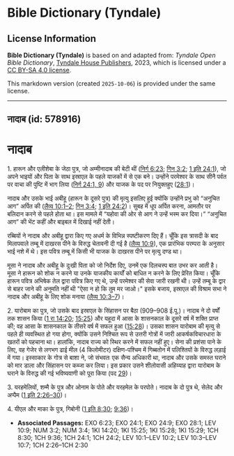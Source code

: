 # Bible Dictionary (Tyndale)

## License Information

**Bible Dictionary (Tyndale)** is based on and adapted from: _Tyndale Open Bible Dictionary_, [Tyndale House Publishers](https://tyndaleopenresources.com/), 2023, which is licensed under a [CC BY-SA 4.0 license](https://creativecommons.org/licenses/by-sa/4.0/legalcode.en).

This markdown version (created `2025-10-06`) is provided under the same license.



--------------------------------

## नादाब (id: 578916)

नादाब
=====

1\. हारून और एलीशेबा के जेठा पुत्र, जो अम्मीनादाब की बेटी थीं ([निर्ग 6:23](https://ref.ly/Exod6:23); [गिन 3:2](https://ref.ly/Num3:2); [1 इति 24:1](https://ref.ly/1Chr24:1)), जो अपने भाइयों और पिता के साथ इस्राएल के पहले याजकों में से एक बने। उन्होंने परमेश्वर के साथ सीनै पर्वत पर वाचा की पुष्टि में भाग लिया ([निर्ग 24:1, 9](https://ref.ly/Exod24:1,Exod24:9)) और याजक के पद पर नियुक्तहुए ([28:1](https://ref.ly/Exod28:1))।

नादाब और उसके भाई अबीहू (हारून के दूसरे पुत्र) की मृत्यु इसलिए हुई क्योंकि उन्होंने प्रभु को “अनुचित आग” अर्पित की ([लैव्य 10:1–2](https://ref.ly/Lev10:1-Lev10:2); [गिन 3:4](https://ref.ly/Num3:4); [1 इति 24:2](https://ref.ly/1Chr24:2))। सुबह में धूप अर्पित करना, आमतौर पर बलिदान करने से पहले होता था। इस मामले में “यहोवा की ओर से आग ने उन्हें भस्म कर दिया।” “अनुचित आग” की भेंट कहीं और बाइबल में दिखाई नहीं देती।

रब्बियों ने नादाब और अबीहू द्वारा किए गए अधर्म के विभिन्न स्पष्टीकरण दिए हैं। चूँकि इस त्रासदी के बाद मिलापवाले तम्बू में दाखरस पीने के विरुद्ध चेतावनी दी गई है ([लैव्य 10:9](https://ref.ly/Lev10:9)), एक प्रारंभिक परम्परा के अनुसार भाई नशे में थे। इस पवित्र तम्बू में किसी भी याजक के दाखरस पीने पर मृत्यु दण्ड था। 

मूसा ने नादाब और अबीहू के दुःखी पिता को जो निर्देश दिए, उनमें एक दिलचस्प बात उभर कर आती है। मूसा ने हारून को शोक न करने या उनके याजकीय कार्यों को बाधित न करने के लिए प्रेरित किया। चूँकि हारून पवित्र अभिषेक तेल द्वारा पवित्र किए गए थे, उन्हें परमेश्वर की सेवा जारी रखनी थी। उन्हें तम्बू के द्वार से बाहर जाने की अनुमति नहीं थी "ऐसा न हो कि तुम मर जाओ।" इसके बजाय, इस्राएल की विश्राम सभा ने नादाब और अबीहू के लिए शोक मनाया ([लैव्य 10:3–7](https://ref.ly/Lev10:3-Lev10:7))।

2\. यारोबाम का पुत्र, जो उसके बाद इस्राएल के सिंहासन पर बैठा (909–908 ई.पू.)। नादाब ने दो वर्षों तक शासन किया ([1 रा 14:20](https://ref.ly/1Kgs14:20); [15:25](https://ref.ly/1Kgs15:25)) और यहूदा में आसा के शासनकाल के दूसरे वर्ष में शक्ति प्राप्त की; वह आसा के शासनकाल के तीसरे वर्ष में सफल हुआ ([15:28](https://ref.ly/1Kgs15:28))। उसका शासन यारोबाम की मृत्यु से पहले ही व्यवस्थित हो गया होगा, क्योंकि उसने निश्चित रूप से उत्तरी गोत्रों में जारी आकर्षकविचारधारा के खतरों को पहचाना था। हालांकि, नादाब राज्य को स्थिर करने में सफल नहीं हुए। सेना की प्रशंसा पाने के लिए, वह गेजेर से लगभग ढाई मील (4 किलोमीटर) दक्षिण\-पश्चिम में गिब्बतोन में पलिश्तियों के विरुद्ध लड़ाई में गया। इस्साकार के गोत्र से बाशा ने, जो संभवतः एक सैन्य अधिकारी था, नादाब और उसके समस्त घराने को मार डाला और सिंहासन पर कब्जा कर लिया। इस प्रकार उसने शीलोवासी अहिय्याह द्वारा यारोबाम के घराने के विरुद्ध की गई भविष्यवाणी को पूरा किया (पद [29](https://ref.ly/1Kgs15:29))।

3\. यरहमेलियों, शम्मै के पुत्र और ओनाम के पोते और यरहमेल के परपोते। नादाब के दो पुत्र थे, सेलेद और अप्पैम ([1 इति 2:26–30](https://ref.ly/1Chr2:26-1Chr2:30))।

4\. यीएल और माका के पुत्र, गिबोनी ([1 इति 8:30](https://ref.ly/1Chr8:30); [9:36](https://ref.ly/1Chr9:36))।

* **Associated Passages:** EXO 6:23; EXO 24:1; EXO 24:9; EXO 28:1; LEV 10:9; NUM 3:2; NUM 3:4; 1KI 14:20; 1KI 15:25; 1KI 15:28; 1KI 15:29; 1CH 8:30; 1CH 9:36; 1CH 24:1; 1CH 24:2; LEV 10:1–LEV 10:2; LEV 10:3–LEV 10:7; 1CH 2:26–1CH 2:30

